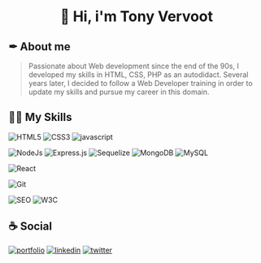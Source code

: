 # <p align="center">👋 Hi, i'm Tony Vervoot</p>

## ✒ About me
> Passionate about Web development since the end of the 90s, I developed my skills in HTML, CSS, PHP as an autodidact.
Several years later, I decided to follow a Web Developer training in order to update my skills and pursue my career in this domain.

## 👨‍💻 My Skills
![HTML5](https://img.shields.io/badge/HTML5-E34F26?style=for-the-badge&logo=html5&logoColor=white)
![CSS3](https://img.shields.io/badge/CSS3-1572B6?style=for-the-badge&logo=css3&logoColor=white)
![javascript](https://img.shields.io/badge/Javascript-323330?style=for-the-badge&logo=javascript&logoColor=F7DF1E)

![NodeJs](https://img.shields.io/badge/NodeJs-339933?style=for-the-badge&logo=nodedotjs&logoColor=white)
![Express.js](https://img.shields.io/badge/Express.js-EEEEEE?style=for-the-badge&logo=express&logoColor=black)
![Sequelize](https://img.shields.io/badge/Sequelize-333333?style=for-the-badge&logo=sequelize&logoColor=237eb9)
![MongoDB](https://img.shields.io/badge/MongoDB-4EA94B?style=for-the-badge&logo=mongodb&logoColor=white)
![MySQL](https://img.shields.io/badge/MySQL-005c83?style=for-the-badge&logo=mysql&logoColor=white)

![React](https://img.shields.io/badge/React-20232A?style=for-the-badge&logo=react&logoColor=61DAFB)

![Git](https://img.shields.io/badge/Git-E44C30?style=for-the-badge&logo=git&logoColor=white)

![SEO](https://img.shields.io/badge/SEO-333333?style=for-the-badge)
![W3C](https://img.shields.io/badge/W3C-1572B6?style=for-the-badge&logo=w3c&logoColor=white)

## ☕ Social
[![portfolio](https://img.shields.io/badge/Portfolio-000?style=for-the-badge&logo=accusoft&logoColor=white)](https://bit.ly/3xgDiKU)
[![linkedin](https://img.shields.io/badge/linkedin-0A66C2?style=for-the-badge&logo=linkedin&logoColor=white)](https://bit.ly/3zbwmQs)
[![twitter](https://img.shields.io/badge/twitter-1DA1F2?style=for-the-badge&logo=twitter&logoColor=white)](https://bit.ly/3NhWWf2)


<!--
**VertoDebru/VertoDebru** is a ✨ _special_ ✨ repository because its `README.md` (this file) appears on your GitHub profile.

Here are some ideas to get you started:

- 🔭 I’m currently working on ...
- 🌱 I’m currently learning ...
- 👯 I’m looking to collaborate on ...
- 🤔 I’m looking for help with ...
- 💬 Ask me about ...
- 📫 How to reach me: ...
- 😄 Pronouns: ...
- ⚡ Fun fact: ...
-->
